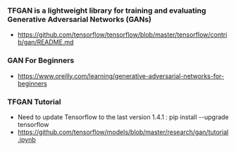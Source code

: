 
### TFGAN is a lightweight library for training and evaluating Generative Adversarial Networks (GANs)
* https://github.com/tensorflow/tensorflow/blob/master/tensorflow/contrib/gan/README.md

### GAN For Beginners 
* https://www.oreilly.com/learning/generative-adversarial-networks-for-beginners

### TFGAN Tutorial 
* Need to update Tensorflow to the last version 1.4.1 : pip install --upgrade tensorflow 
* https://github.com/tensorflow/models/blob/master/research/gan/tutorial.ipynb




